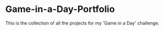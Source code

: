 # Game-in-a-Day-Portfolio
This is the collection of all the projects for my 'Game in a Day' challenge.
